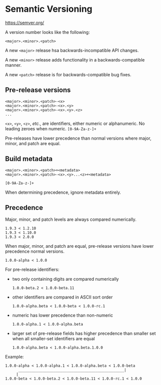 # Semantic Versioning

https://semver.org/

A version number looks like the following:

    <major>.<minor>.<patch>

A new `<major>` release hsa backwards-incompatible API changes.

A new `<minor>` release adds functionality in a backwards-compatible
manner.

A new `<patch>` release is for backwards-compatible bug fixes.

## Pre-release versions

    <major>.<minor>.<patch>-<x>
    <major>.<minor>.<patch>-<x>.<y>
    <major>.<minor>.<patch>-<x>.<y>.<z>
    ...

`<x>`, `<y>`, `<z>`, *etc.*, are identifiers, either numeric or
alphanumeric.  No leading zeroes when numeric.  `[0-9A-Za-z-]+`

Pre-releases have lower precedence than normal versions where
major, minor, and patch are equal.

## Build metadata

    <major>.<minor>.<patch>+<metadata>
    <major>.<minor>.<patch>-<x>.<y>...<z>+<metadata>

`[0-9A-Za-z-]+`

When determining precedence, ignore metadata entirely.

## Precedence

Major, minor, and patch levels are always compared numerically.

    1.9.3 < 1.2.10
    1.9.3 < 1.10.0
    1.9.3 < 2.0.0

When major, minor, and patch are equal, pre-release versions have
lower precedence normal versions.

    1.0.0-alpha < 1.0.0

For pre-release identifiers:
    
-   two only containing digits are compared numerically

        1.0.0-beta.2 < 1.0.0-beta.11

-   other identifiers are compared in ASCII sort order

        1.0.0-alpha.beta < 1.0.0-beta < 1.0.0-rc.1

-   numeric has lower precedence than non-numeric

        1.0.0-alpha.1 < 1.0.0-alpha.beta

-   larger set of pre-release fields has higher precedence than
    smaller set when all smaller-set identifiers are equal
    
        1.0.0-alpha.beta < 1.0.0-alpha.beta.1.0.0

Example:

    1.0.0-alpha < 1.0.0-alpha.1 < 1.0.0-alpha.beta < 1.0.0-beta
          ________________________________________________|
         |
    1.0.0-beta < 1.0.0-beta.2 < 1.0.0-beta.11 < 1.0.0-rc.1 < 1.0.0
